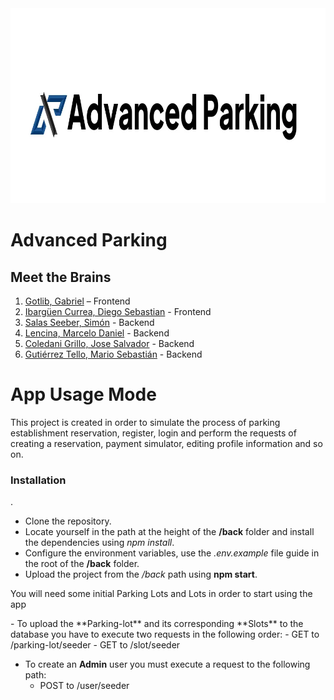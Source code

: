 <img src="https://github.com/Gagotlib/Advanced-Parking-Front/blob/main/advanced-parking/public/titleAdvancedParking.webp" alt="Title Advanced Parking" width="620" height="312" />

# Advanced Parking

## Meet the Brains

1. [Gotlib, Gabriel](https://www.linkedin.com/in/gabriel-gotlib-5855197b/) – Frontend
2. [Ibargüen Currea, Diego Sebastian](https://www.linkedin.com/in/sebastianibarguen/) - Frontend
3. [Salas Seeber, Simón](https://www.linkedin.com/in/sim%C3%B3n-salas-seeber-138112144/) - Backend
4. [Lencina, Marcelo Daniel](https://www.linkedin.com/in/mlmarce/) - Backend
5. [Coledani Grillo, Jose Salvador](https://www.linkedin.com/in/jose-salvador-coledani-grillo-10b857278/) - Backend
6. [Gutiérrez Tello, Mario Sebastián](https://www.linkedin.com/in/mario-gutierrez-tello/) - Backend

# App Usage Mode

<p>This project is created in order to simulate the process of parking establishment reservation, register, login and perform the requests of creating a reservation, payment simulator, editing profile information and so on.</p>

<h3>Installation</h3>.

- Clone the repository.
- Locate yourself in the path at the height of the **/back** folder and install the dependencies using _npm install_.
- Configure the environment variables, use the _.env.example_ file guide in the root of the **/back** folder.
- Upload the project from the _/back_ path using **npm start**.

<p> You will need some initial Parking Lots and Lots in order to start using the app</p>
- To upload the **Parking-lot** and its corresponding **Slots** to the database you have to execute two requests in the following order:
    - GET to /parking-lot/seeder
    - GET to /slot/seeder     

- To create an **Admin** user you must execute a request to the following path:
    - POST to /user/seeder 

